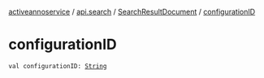 [activeannoservice](../../index.md) / [api.search](../index.md) / [SearchResultDocument](index.md) / [configurationID](./configuration-i-d.md)

# configurationID

`val configurationID: `[`String`](https://kotlinlang.org/api/latest/jvm/stdlib/kotlin/-string/index.html)